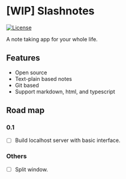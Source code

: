 # [WIP] Slashnotes

[![License](https://img.shields.io/github/license/slashnotes/slashnotes?color=blue)](https://github.com/slashnotes/slashnotes/blob/main/LICENSE.md)

A note taking app for your whole life.

## Features

- Open source
- Text-plain based notes
- Git based
- Support markdown, html, and typescript

## Road map

### 0.1

- [ ] Build localhost server with basic interface.

### Others

- [ ] Split window.
